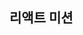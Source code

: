 ## 리액트 미션

<!-- 1.

![미션6 GIF](./src/images/react_mission_7.gif).

-   slider 코드 리펙토링
-   캐러셀 클릭시 이동 가능 -->
